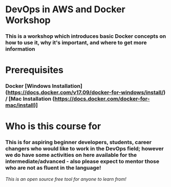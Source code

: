 # DevOps in AWS and Docker Workshop
### This is a workshop which introduces basic Docker concepts on how to use it, why it's important, and where to get more information ###

# Prerequisites #
### Docker [Windows Installation] (https://docs.docker.com/v17.09/docker-for-windows/install/) /                                           [Mac Installation (https://docs.docker.com/docker-for-mac/install)]  ###


# Who is this course for

### This is for aspiring beginner developers, students, career changers who would like to work in the DevOps field; however we do have some activities on here available for the intermediate/advanced - also please expect to mentor those who are not as fluent in the language!  ###

*This is an open source free tool for anyone to learn from!*
